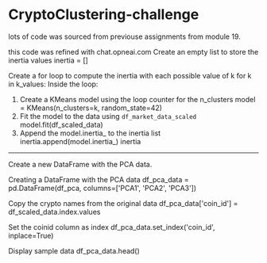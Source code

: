 # CryptoClustering-challenge

lots of code was sourced from previouse assignments from module 19.


this code was refined with chat.opneai.com
Create an empty list to store the inertia values
inertia = []

Create a for loop to compute the inertia with each possible value of k
for k in k_values:
Inside the loop:
1. Create a KMeans model using the loop counter for the n_clusters
    model = KMeans(n_clusters=k, random_state=42)
2. Fit the model to the data using `df_market_data_scaled`
    model.fit(df_scaled_data)
3. Append the model.inertia_ to the inertia list
    inertia.append(model.inertia_)
inertia

-----------------
Create a new DataFrame with the PCA data.

Creating a DataFrame with the PCA data
df_pca_data = pd.DataFrame(df_pca, columns=['PCA1', 'PCA2', 'PCA3'])

Copy the crypto names from the original data
df_pca_data['coin_id'] = df_scaled_data.index.values

Set the coinid column as index
df_pca_data.set_index('coin_id', inplace=True)

Display sample data
df_pca_data.head()
